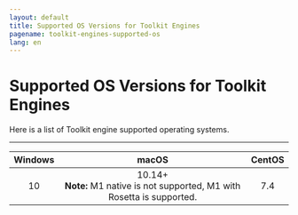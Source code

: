 ```yaml
---
layout: default
title: Supported OS Versions for Toolkit Engines
pagename: toolkit-engines-supported-os
lang: en
---
```


# Supported OS Versions for Toolkit Engines

Here is a list of Toolkit engine supported operating systems.

----------

| Windows | macOS | CentOS |
|:-------:|:-----:|:------:|
|   10    |10.14+ <br>**Note:** M1 native is not supported, M1 with Rosetta is supported.    |  7.4   |